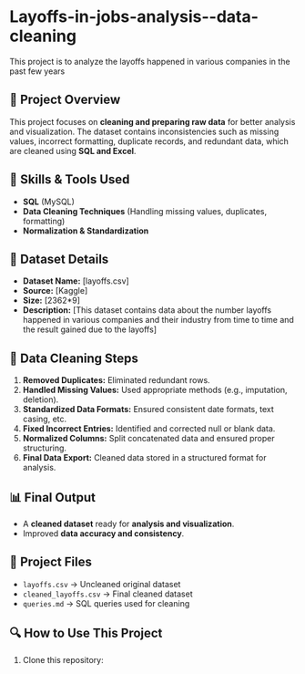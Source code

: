 # Layoffs-in-jobs-analysis--data-cleaning
This project is to analyze the layoffs happened in various companies in the past few years

## 📌 Project Overview
This project focuses on **cleaning and preparing raw data** for better analysis and visualization. The dataset contains inconsistencies such as missing values, incorrect formatting, duplicate records, and redundant data, which are cleaned using **SQL and Excel**.

## 🚀 Skills & Tools Used
- **SQL** (MySQL)
- **Data Cleaning Techniques** (Handling missing values, duplicates, formatting)
- **Normalization & Standardization**

## 📂 Dataset Details
- **Dataset Name:** [layoffs.csv]
- **Source:** [Kaggle]
- **Size:** [2362*9]
- **Description:** [This dataset contains data about the number layoffs happened in various companies and their industry from time to time and the result gained due to the layoffs]

## 🔄 Data Cleaning Steps
1. **Removed Duplicates:** Eliminated redundant rows.
2. **Handled Missing Values:** Used appropriate methods (e.g., imputation, deletion).
3. **Standardized Data Formats:** Ensured consistent date formats, text casing, etc.
4. **Fixed Incorrect Entries:** Identified and corrected null or blank data.
5. **Normalized Columns:** Split concatenated data and ensured proper structuring.
6. **Final Data Export:** Cleaned data stored in a structured format for analysis.

## 📊 Final Output
- A **cleaned dataset** ready for **analysis and visualization**.
- Improved **data accuracy and consistency**.

## 📁 Project Files
- `layoffs.csv` → Uncleaned original dataset
- `cleaned_layoffs.csv` → Final cleaned dataset
- `queries.md` → SQL queries used for cleaning

## 🔍 How to Use This Project
1. Clone this repository:
